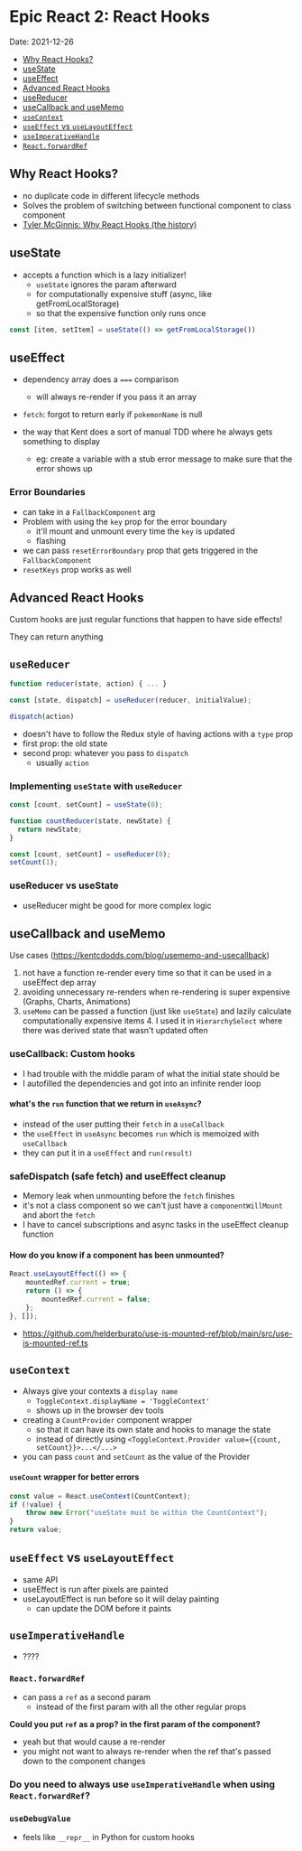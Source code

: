 # Epic React 2: React Hooks

Date: 2021-12-26

- [Why React Hooks?](#why-react-hooks)
- [useState](#usestate)
- [useEffect](#useeffect)
- [Advanced React Hooks](#advanced-react-hooks)
- [useReducer](#usereducer)
- [useCallback and useMemo](#usecallback-and-usememo)
- [`useContext`](#usecontext)
- [`useEffect` vs `useLayoutEffect`](#useeffect-vs-uselayouteffect)
- [`useImperativeHandle`](#useimperativehandle)
- [`React.forwardRef`](#reactforwardref)

## Why React Hooks?

-   no duplicate code in different lifecycle methods
-   Solves the problem of switching between functional component to class component
-   [Tyler McGinnis: Why React Hooks (the history)](https://www.youtube.com/watch?v=3hCge6XFju8)

## useState

-   accepts a function which is a lazy initializer!
    -   `useState` ignores the param afterward
    -   for computationally expensive stuff (async, like getFromLocalStorage)
    -   so that the expensive function only runs once

```jsx
const [item, setItem] = useState(() => getFromLocalStorage())
```

## useEffect

-   dependency array does a `===` comparison
    -   will always re-render if you pass it an array
-   `fetch`: forgot to return early if `pokemonName` is null


-   the way that Kent does a sort of manual TDD where he always gets something to display
    -   eg: create a variable with a stub error message to make sure that the error shows up

### Error Boundaries

-   can take in a `FallbackComponent` arg
-   Problem with using the `key` prop for the error boundary
    -   it'll mount and unmount every time the `key` is updated
    -   flashing
-   we can pass `resetErrorBoundary` prop that gets triggered in the `FallbackComponent`
-   `resetKeys` prop works as well

## Advanced React Hooks

Custom hooks are just regular functions that happen to have side effects!

They can return anything

## `useReducer`

```jsx
function reducer(state, action) { ... }

const [state, dispatch] = useReducer(reducer, initialValue);

dispatch(action)
```

-   doesn't have to follow the Redux style of having actions with a `type` prop
-   first prop: the old state
-   second prop: whatever you pass to `dispatch`
    -   usually `action`

### Implementing `useState` with `useReducer`
```jsx
const [count, setCount] = useState(0);
```

```jsx
function countReducer(state, newState) {
  return newState;
}

const [count, setCount] = useReducer(0);
setCount(1);
```


### useReducer vs useState

- useReducer might be good for more complex logic

## useCallback and useMemo

Use cases (https://kentcdodds.com/blog/usememo-and-usecallback)

1. not have a function re-render every time so that it can be used in a useEffect dep array
2. avoiding unnecessary re-renders when re-rendering is super expensive (Graphs, Charts, Animations)
3. `useMemo` can be passed a function (just like `useState`) and lazily calculate computationally expensive items 4. I used it in `HierarchySelect` where there was derived state that wasn't updated often

### useCallback: Custom hooks

-   I had trouble with the middle param of what the initial state should be
-   I autofilled the dependencies and got into an infinite render loop

#### what's the `run` function that we return in `useAsync`?

-   instead of the user putting their `fetch` in a `useCallback`
-   the `useEffect` in `useAsync` becomes `run` which is memoized with `useCallback`
-   they can put it in a `useEffect` and `run(result)`

### safeDispatch (safe fetch) and useEffect cleanup

-   Memory leak when unmounting before the `fetch` finishes
-   it's not a class component so we can't just have a `componentWillMount` and abort the `fetch`
-   I have to cancel subscriptions and async tasks in the useEffect cleanup function

#### How do you know if a component has been unmounted?

```jsx
React.useLayoutEffect(() => {
    mountedRef.current = true;
    return () => {
        mountedRef.current = false;
    };
}, []);
```

-   https://github.com/helderburato/use-is-mounted-ref/blob/main/src/use-is-mounted-ref.ts

## `useContext`

-   Always give your contexts a `display name`
    -   `ToggleContext.displayName = 'ToggleContext'`
    -   shows up in the browser dev tools
-   creating a `CountProvider` component wrapper
    -   so that it can have its own state and hooks to manage the state
    -   instead of directly using `<ToggleContext.Provider value={{count, setCount}}>...</...>`
-   you can pass `count` and `setCount` as the value of the Provider

#### `useCount` wrapper for better errors

```js
const value = React.useContext(CountContext);
if (!value) {
    throw new Error("useState must be within the CountContext");
}
return value;
```

## `useEffect` vs `useLayoutEffect`

-   same API
-   useEffect is run after pixels are painted
-   useLayoutEffect is run before so it will delay painting
    -   can update the DOM before it paints

## `useImperativeHandle`

-   ????

### `React.forwardRef`

-   can pass a `ref` as a second param
    -   instead of the first param with all the other regular props

**Could you put `ref` as a prop? in the first param of the component?**

-   yeah but that would cause a re-render
-   you might not want to always re-render when the ref that's passed down to the component changes

### Do you need to always use `useImperativeHandle` when using `React.forwardRef`?

### `useDebugValue`

-   feels like `__repr__` in Python for custom hooks
